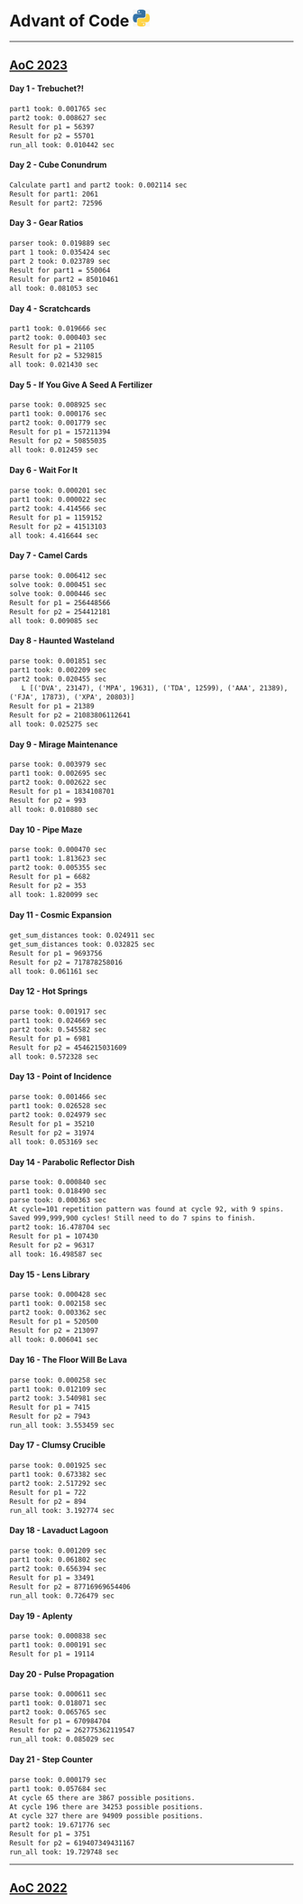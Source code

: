 # Advant of Code <img src="img.png" width="30" height="30">

---

## [AoC 2023](https://adventofcode.com/2023)

#### Day 1 - Trebuchet?!
```
part1 took: 0.001765 sec
part2 took: 0.008627 sec
Result for p1 = 56397
Result for p2 = 55701
run_all took: 0.010442 sec
```

#### Day 2 - Cube Conundrum
```
Calculate part1 and part2 took: 0.002114 sec
Result for part1: 2061
Result for part2: 72596
```

#### Day 3 - Gear Ratios
```
parser took: 0.019889 sec
part 1 took: 0.035424 sec
part 2 took: 0.023789 sec
Result for part1 = 550064
Result for part2 = 85010461
all took: 0.081053 sec
```

#### Day 4 - Scratchcards
```
part1 took: 0.019666 sec
part2 took: 0.000403 sec
Result for p1 = 21105
Result for p2 = 5329815
all took: 0.021430 sec
```

#### Day 5 - If You Give A Seed A Fertilizer
```
parse took: 0.008925 sec
part1 took: 0.000176 sec
part2 took: 0.001779 sec
Result for p1 = 157211394
Result for p2 = 50855035
all took: 0.012459 sec
```

#### Day 6 - Wait For It
```
parse took: 0.000201 sec
part1 took: 0.000022 sec
part2 took: 4.414566 sec
Result for p1 = 1159152
Result for p2 = 41513103
all took: 4.416644 sec
```

#### Day 7 - Camel Cards
```
parse took: 0.006412 sec
solve took: 0.000451 sec
solve took: 0.000446 sec
Result for p1 = 256448566
Result for p2 = 254412181
all took: 0.009085 sec
```

#### Day 8 - Haunted Wasteland
```
parse took: 0.001851 sec
part1 took: 0.002209 sec
part2 took: 0.020455 sec
   L [('DVA', 23147), ('MPA', 19631), ('TDA', 12599), ('AAA', 21389), ('FJA', 17873), ('XPA', 20803)]
Result for p1 = 21389
Result for p2 = 21083806112641
all took: 0.025275 sec
```

#### Day 9 - Mirage Maintenance
```
parse took: 0.003979 sec
part1 took: 0.002695 sec
part2 took: 0.002622 sec
Result for p1 = 1834108701
Result for p2 = 993
all took: 0.010880 sec
```

#### Day 10 - Pipe Maze
```
parse took: 0.000470 sec
part1 took: 1.813623 sec
part2 took: 0.005355 sec
Result for p1 = 6682
Result for p2 = 353
all took: 1.820099 sec
```

#### Day 11 - Cosmic Expansion
```
get_sum_distances took: 0.024911 sec
get_sum_distances took: 0.032825 sec
Result for p1 = 9693756
Result for p2 = 717878258016
all took: 0.061161 sec
```

#### Day 12 - Hot Springs
```
parse took: 0.001917 sec
part1 took: 0.024669 sec
part2 took: 0.545582 sec
Result for p1 = 6981
Result for p2 = 4546215031609
all took: 0.572328 sec
```

#### Day 13 - Point of Incidence
```
parse took: 0.001466 sec
part1 took: 0.026528 sec
part2 took: 0.024979 sec
Result for p1 = 35210
Result for p2 = 31974
all took: 0.053169 sec
```

#### Day 14 - Parabolic Reflector Dish
```
parse took: 0.000840 sec
part1 took: 0.018490 sec
parse took: 0.000363 sec
At cycle=101 repetition pattern was found at cycle 92, with 9 spins.
Saved 999,999,900 cycles! Still need to do 7 spins to finish.
part2 took: 16.478704 sec
Result for p1 = 107430
Result for p2 = 96317
all took: 16.498587 sec
```

#### Day 15 - Lens Library
```
parse took: 0.000428 sec
part1 took: 0.002158 sec
part2 took: 0.003362 sec
Result for p1 = 520500
Result for p2 = 213097
all took: 0.006041 sec
```

#### Day 16 - The Floor Will Be Lava
```
parse took: 0.000258 sec
part1 took: 0.012109 sec
part2 took: 3.540981 sec
Result for p1 = 7415
Result for p2 = 7943
run_all took: 3.553459 sec
```

#### Day 17 - Clumsy Crucible
```
parse took: 0.001925 sec
part1 took: 0.673382 sec
part2 took: 2.517292 sec
Result for p1 = 722
Result for p2 = 894
run_all took: 3.192774 sec
```

#### Day 18 - Lavaduct Lagoon
```
parse took: 0.001209 sec
part1 took: 0.061802 sec
part2 took: 0.656394 sec
Result for p1 = 33491
Result for p2 = 87716969654406
run_all took: 0.726479 sec
```

#### Day 19 - Aplenty
```
parse took: 0.000838 sec
part1 took: 0.000191 sec
Result for p1 = 19114
```

#### Day 20 - Pulse Propagation
```
parse took: 0.000611 sec
part1 took: 0.018071 sec
part2 took: 0.065765 sec
Result for p1 = 670984704
Result for p2 = 262775362119547
run_all took: 0.085029 sec
```

#### Day 21 - Step Counter
```
parse took: 0.000179 sec
part1 took: 0.057684 sec
At cycle 65 there are 3867 possible positions.
At cycle 196 there are 34253 possible positions.
At cycle 327 there are 94909 possible positions.
part2 took: 19.671776 sec
Result for p1 = 3751
Result for p2 = 619407349431167
run_all took: 19.729748 sec
```

---

## [AoC 2022](https://adventofcode.com/2022)
